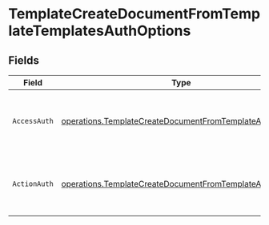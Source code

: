 # TemplateCreateDocumentFromTemplateTemplatesAuthOptions


## Fields

| Field                                                                                                                              | Type                                                                                                                               | Required                                                                                                                           | Description                                                                                                                        |
| ---------------------------------------------------------------------------------------------------------------------------------- | ---------------------------------------------------------------------------------------------------------------------------------- | ---------------------------------------------------------------------------------------------------------------------------------- | ---------------------------------------------------------------------------------------------------------------------------------- |
| `AccessAuth`                                                                                                                       | [operations.TemplateCreateDocumentFromTemplateAccessAuth](../../models/operations/templatecreatedocumentfromtemplateaccessauth.md) | :heavy_check_mark:                                                                                                                 | The type of authentication required for the recipient to access the document.                                                      |
| `ActionAuth`                                                                                                                       | [operations.TemplateCreateDocumentFromTemplateActionAuth](../../models/operations/templatecreatedocumentfromtemplateactionauth.md) | :heavy_check_mark:                                                                                                                 | The type of authentication required for the recipient to sign the document.                                                        |